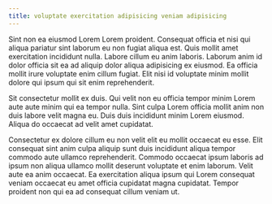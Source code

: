 ```yaml
---
title: voluptate exercitation adipisicing veniam adipisicing
---
```


Sint non ea eiusmod Lorem Lorem proident. Consequat officia et nisi qui aliqua pariatur sint laborum eu non fugiat aliqua est. Quis mollit amet exercitation incididunt nulla. Labore cillum eu anim laboris. Laborum anim id dolor officia sit ea ad aliquip dolor aliqua adipisicing ex eiusmod. Ea officia mollit irure voluptate enim cillum fugiat. Elit nisi id voluptate minim mollit dolore qui ipsum qui sit enim reprehenderit.

Sit consectetur mollit ex duis. Qui velit non eu officia tempor minim Lorem aute aute minim qui ea tempor nulla. Sint culpa Lorem officia mollit anim non duis labore velit magna eu. Duis duis incididunt minim Lorem eiusmod. Aliqua do occaecat ad velit amet cupidatat.

Consectetur ex dolore cillum eu non velit elit eu mollit occaecat eu esse. Elit consequat sint anim culpa aliquip sunt duis incididunt aliqua tempor commodo aute ullamco reprehenderit. Commodo occaecat ipsum laboris ad ipsum non aliqua ullamco mollit deserunt voluptate et enim laborum. Velit aute ea anim occaecat. Ea exercitation aliqua ipsum qui Lorem consequat veniam occaecat eu amet officia cupidatat magna cupidatat. Tempor proident non qui ea ad consequat cillum veniam ut.